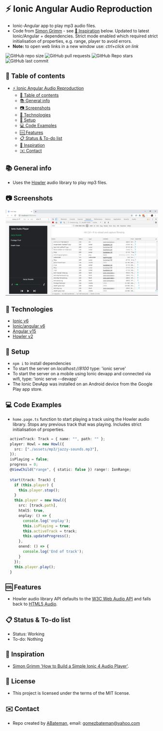 # :zap: Ionic Angular Audio Reproduction

* Ionic-Angular app to play mp3 audio files.
* Code from [Simon Grimm](https://www.youtube.com/channel/UCZZPgUIorPao48a1tBYSDgg) - see [:clap: Inspiration](#clap-inspiration) below. Updated to latest Ionic/Angular + dependencies. Strict mode enabled which required strict initialisation of properties, e.g. range, player to avoid errors.
* **Note:** to open web links in a new window use: _ctrl+click on link_

![GitHub repo size](https://img.shields.io/github/repo-size/AndrewJBateman/ionic-angular-audiorep?style=plastic)
![GitHub pull requests](https://img.shields.io/github/issues-pr/AndrewJBateman/ionic-angular-audiorep?style=plastic)
![GitHub Repo stars](https://img.shields.io/github/stars/AndrewJBateman/ionic-angular-audiorep?style=plastic)
![GitHub last commit](https://img.shields.io/github/last-commit/AndrewJBateman/ionic-angular-audiorep?style=plastic)

## :page_facing_up: Table of contents

* [:zap: Ionic Angular Audio Reproduction](#zap-ionic-angular-audio-reproduction)
  * [:page_facing_up: Table of contents](#page_facing_up-table-of-contents)
  * [:books: General info](#books-general-info)
  * [:camera: Screenshots](#camera-screenshots)
  * [:signal_strength: Technologies](#signal_strength-technologies)
  * [:floppy_disk: Setup](#floppy_disk-setup)
  * [:computer: Code Examples](#computer-code-examples)
  * [:cool: Features](#cool-features)
  * [:clipboard: Status & To-do list](#clipboard-status--to-do-list)
  * [:clap: Inspiration](#clap-inspiration)
  * [:envelope: Contact](#envelope-contact)

## :books: General info

* Uses the [Howler](https://www.npmjs.com/package/howler) audio library to play mp3 files.

## :camera: Screenshots

![screenshot](./img/audio-player.png)

## :signal_strength: Technologies

* [Ionic v6](https://ionicframework.com/)
* [Ionic/angular v6](https://ionicframework.com/)
* [Angular v15](https://angular.io/)
* [Howler v2](https://www.npmjs.com/package/howler)

## :floppy_disk: Setup

* `npm i` to install dependencies
* To start the server on _localhost://8100_ type: 'ionic serve'
* To start the server on a mobile using Ionic devapp and connected via wifi, type: 'ionic serve --devapp'
* The Ionic DevApp was installed on an Android device from the Google Play app store.

## :computer: Code Examples

* `home.page.ts` function to start playing a track using the Howler audio library. Stops any previous track that was playing. Includes strict initialisation of properties.

```typescript
  activeTrack: Track = { name: "", path: "" };
  player: Howl = new Howl({
    src: ["./assets/mp3/jazzy-sounds.mp3"],
  });
  isPlaying = false;
  progress = 0;
  @ViewChild("range", { static: false }) range!: IonRange;

  start(track: Track) {
    if (this.player) {
      this.player.stop();
    }
    this.player = new Howl({
      src: [track.path],
      html5: true,
      onplay: () => {
        console.log('onplay');
        this.isPlaying = true;
        this.activeTrack = track;
        this.updateProgress();
      },
      onend: () => {
        console.log('End of track');
      }
    });
    this.player.play();
  }
```

## :cool: Features

* Howler audio library API defaults to the [W3C Web Audio API](https://webaudio.github.io/web-audio-api/) and falls back to [HTML5 Audio](https://html.spec.whatwg.org/multipage/media.html#the-audio-element).

## :clipboard: Status & To-do list

* Status: Working
* To-do: Nothing

## :clap: Inspiration

* [Simon Grimm 'How to Build a Simple Ionic 4 Audio Player'](https://www.youtube.com/watch?v=d_rKawKDq58).

## :file_folder: License

* This project is licensed under the terms of the MIT license.

## :envelope: Contact

* Repo created by [ABateman](https://github.com/AndrewJBateman), email: gomezbateman@yahoo.com
